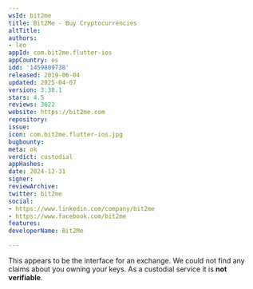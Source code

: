 ```yaml
---
wsId: bit2me
title: Bit2Me - Buy Cryptocurrencies
altTitle: 
authors:
- leo
appId: com.bit2me.flutter-ios
appCountry: es
idd: '1459809738'
released: 2019-06-04
updated: 2025-04-07
version: 3.38.1
stars: 4.5
reviews: 3622
website: https://bit2me.com
repository: 
issue: 
icon: com.bit2me.flutter-ios.jpg
bugbounty: 
meta: ok
verdict: custodial
appHashes: 
date: 2024-12-31
signer: 
reviewArchive: 
twitter: bit2me
social:
- https://www.linkedin.com/company/bit2me
- https://www.facebook.com/bit2me
features: 
developerName: Bit2Me

---
```


This appears to be the interface for an exchange. We could not find any claims
about you owning your keys. As a custodial service it is **not verifiable**.
